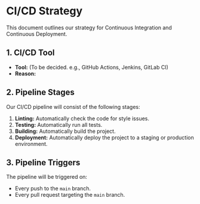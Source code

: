 # CI/CD Strategy

This document outlines our strategy for Continuous Integration and Continuous Deployment.

## 1. CI/CD Tool

*   **Tool:** (To be decided. e.g., GitHub Actions, Jenkins, GitLab CI)
*   **Reason:**

## 2. Pipeline Stages

Our CI/CD pipeline will consist of the following stages:

1.  **Linting:** Automatically check the code for style issues.
2.  **Testing:** Automatically run all tests.
3.  **Building:** Automatically build the project.
4.  **Deployment:** Automatically deploy the project to a staging or production environment.

## 3. Pipeline Triggers

The pipeline will be triggered on:

*   Every push to the `main` branch.
*   Every pull request targeting the `main` branch.

